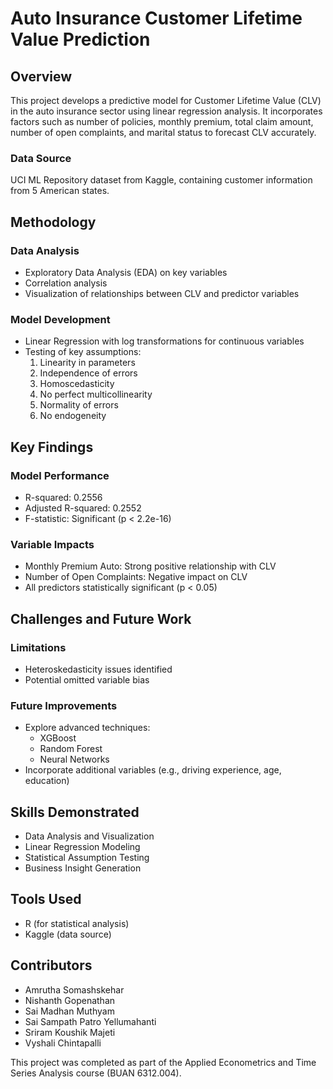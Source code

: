 # Auto Insurance Customer Lifetime Value Prediction

## Overview
This project develops a predictive model for Customer Lifetime Value (CLV) in the auto insurance sector using linear regression analysis. It incorporates factors such as number of policies, monthly premium, total claim amount, number of open complaints, and marital status to forecast CLV accurately.

### Data Source
UCI ML Repository dataset from Kaggle, containing customer information from 5 American states.

## Methodology

### Data Analysis
- Exploratory Data Analysis (EDA) on key variables
- Correlation analysis
- Visualization of relationships between CLV and predictor variables

### Model Development
- Linear Regression with log transformations for continuous variables
- Testing of key assumptions:
  1. Linearity in parameters
  2. Independence of errors
  3. Homoscedasticity
  4. No perfect multicollinearity
  5. Normality of errors
  6. No endogeneity

## Key Findings

### Model Performance
- R-squared: 0.2556
- Adjusted R-squared: 0.2552
- F-statistic: Significant (p < 2.2e-16)

### Variable Impacts
- Monthly Premium Auto: Strong positive relationship with CLV
- Number of Open Complaints: Negative impact on CLV
- All predictors statistically significant (p < 0.05)

## Challenges and Future Work

### Limitations
- Heteroskedasticity issues identified
- Potential omitted variable bias

### Future Improvements
- Explore advanced techniques:
  - XGBoost
  - Random Forest
  - Neural Networks
- Incorporate additional variables (e.g., driving experience, age, education)

## Skills Demonstrated
- Data Analysis and Visualization
- Linear Regression Modeling
- Statistical Assumption Testing
- Business Insight Generation

## Tools Used
- R (for statistical analysis)
- Kaggle (data source)

## Contributors
- Amrutha Somashskehar
- Nishanth Gopenathan
- Sai Madhan Muthyam
- Sai Sampath Patro Yellumahanti
- Sriram Koushik Majeti
- Vyshali Chintapalli

This project was completed as part of the Applied Econometrics and Time Series Analysis course (BUAN 6312.004).
